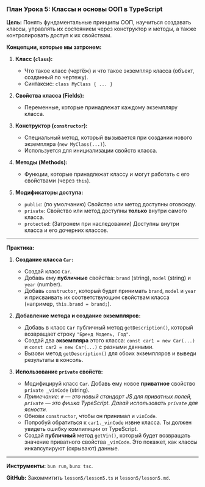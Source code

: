 ### План Урока 5: Классы и основы ООП в TypeScript

**Цель:** Понять фундаментальные принципы ООП, научиться создавать классы, управлять их состоянием через конструктор и методы, а также контролировать доступ к их свойствам.

**Концепции, которые мы затронем:**

1.  **Класс (`class`):**
    *   Что такое класс (чертёж) и что такое экземпляр класса (объект, созданный по чертежу).
    *   Синтаксис: `class MyClass { ... }`

2.  **Свойства класса (Fields):**
    *   Переменные, которые принадлежат каждому экземпляру класса.

3.  **Конструктор (`constructor`):**
    *   Специальный метод, который вызывается при создании нового экземпляра (`new MyClass(...)`).
    *   Используется для инициализации свойств класса.

4.  **Методы (Methods):**
    *   Функции, которые принадлежат классу и могут работать с его свойствами (через `this`).

5.  **Модификаторы доступа:**
    *   `public`: (по умолчанию) Свойство или метод доступны отовсюду.
    *   `private`: Свойство или метод доступны **только** внутри самого класса.
    *   `protected`: (Затронем при наследовании) Доступны внутри класса и его дочерних классов.

---

**Практика:**

1.  **Создание класса `Car`:**
    *   Создай класс `Car`.
    *   Добавь ему **публичные** свойства: `brand` (string), `model` (string) и `year` (number).
    *   Добавь `constructor`, который будет принимать `brand`, `model` и `year` и присваивать их соответствующим свойствам класса (например, `this.brand = brand;`).

2.  **Добавление метода и создание экземпляров:**
    *   Добавь в класс `Car` публичный метод `getDescription()`, который возвращает строку `"Бренд Модель, Год"`.
    *   Создай два **экземпляра** этого класса: `const car1 = new Car(...)` и `const car2 = new Car(...)` с разными данными.
    *   Вызови метод `getDescription()` для обоих экземпляров и выведи результаты в консоль.

3.  **Использование `private` свойств:**
    *   Модифицируй класс `Car`. Добавь ему новое **приватное** свойство `private _vinCode` (string).
    *   *Примечание: `#` — это новый стандарт JS для приватных полей, `private` — это фишка TypeScript. Давай использовать `private` для ясности.*
    *   Обнови `constructor`, чтобы он принимал и `vinCode`.
    *   Попробуй обратиться к `car1._vinCode` извне класса. Ты должен увидеть ошибку компиляции от TypeScript.
    *   Создай **публичный** метод `getVin()`, который будет возвращать значение приватного свойства `_vinCode`. Это покажет, как классы инкапсулируют (скрывают) данные.

---

**Инструменты:** `bun run`, `bunx tsc`.

**GitHub:** Закоммитить `lesson5/lesson5.ts` и `lesson5/lesson5.md`.
